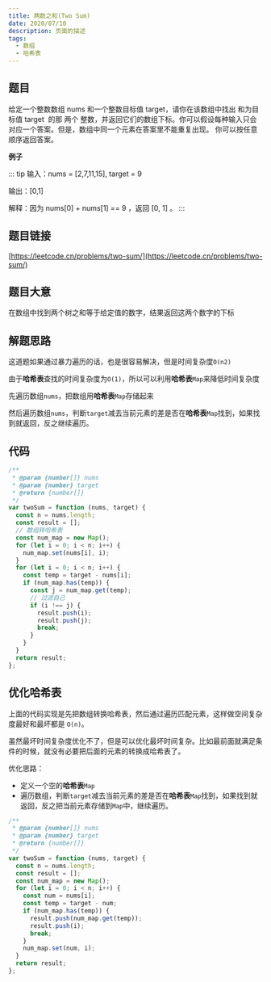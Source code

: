 ```yaml
---
title: 两数之和(Two Sum)
date: 2020/07/10
description: 页面的描述
tags:
  - 数组
  - 哈希表
---
```


## 题目

给定一个整数数组 nums 和一个整数目标值 target，请你在该数组中找出 和为目标值 target  的那 两个 整数，并返回它们的数组下标。你可以假设每种输入只会对应一个答案。但是，数组中同一个元素在答案里不能重复出现。
你可以按任意顺序返回答案。

**例子**

::: tip
输入：nums = [2,7,11,15], target = 9

输出：[0,1]

解释：因为 nums[0] + nums[1] == 9 ，返回 [0, 1] 。
:::


## 题目链接

[https://leetcode.cn/problems/two-sum/](https://leetcode.cn/problems/two-sum/)

## 题目大意

在数组中找到两个树之和等于给定值的数字，结果返回这两个数字的下标

## 解题思路

这道题如果通过暴力遍历的话，也是很容易解决，但是时间复杂度`O(n2)`

由于**哈希表**查找的时间复杂度为`O(1)`，所以可以利用**哈希表**`Map`来降低时间复杂度

先遍历数组`nums`，把数组用**哈希表**`Map`存储起来

然后遍历数组`nums`，判断`target`减去当前元素的差是否在**哈希表**`Map`找到，如果找到就返回，反之继续遍历。

## 代码

```javascript
/**
 * @param {number[]} nums
 * @param {number} target
 * @return {number[]}
 */
var twoSum = function (nums, target) {
  const n = nums.length;
  const result = [];
  // 数组转哈希表
  const num_map = new Map();
  for (let i = 0; i < n; i++) {
    num_map.set(nums[i], i);
  }
  for (let i = 0; i < n; i++) {
    const temp = target - nums[i];
    if (num_map.has(temp)) {
      const j = num_map.get(temp);
      // 过滤自己
      if (i !== j) {
        result.push(i);
        result.push(j);
        break;
      }
    }
  }
  return result;
};
```

## 优化哈希表

上面的代码实现是先把数组转换哈希表，然后通过遍历匹配元素，这样做空间复杂度最好和最坏都是 `O(n)`。

虽然最坏时间复杂度优化不了，但是可以优化最坏时间复杂。比如最前面就满足条件的时候，就没有必要把后面的元素的转换成哈希表了。

优化思路：

- 定义一个空的**哈希表**`Map`
- 遍历数组，判断`target`减去当前元素的差是否在**哈希表**`Map`找到，如果找到就返回，反之把当前元素存储到`Map`中，继续遍历。

```javascript
/**
 * @param {number[]} nums
 * @param {number} target
 * @return {number[]}
 */
var twoSum = function (nums, target) {
  const n = nums.length;
  const result = [];
  const num_map = new Map();
  for (let i = 0; i < n; i++) {
    const num = nums[i];
    const temp = target - num;
    if (num_map.has(temp)) {
      result.push(num_map.get(temp));
      result.push(i);
      break;
    }
    num_map.set(num, i);
  }
  return result;
};
```